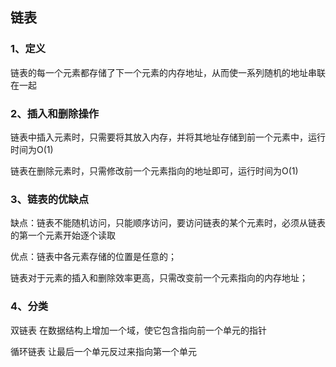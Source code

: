 ## 链表
### 1、定义
链表的每一个元素都存储了下一个元素的内存地址，从而使一系列随机的地址串联在一起

### 2、插入和删除操作
链表中插入元素时，只需要将其放入内存，并将其地址存储到前一个元素中，运行时间为O(1)

链表在删除元素时，只需修改前一个元素指向的地址即可，运行时间为O(1)

### 3、链表的优缺点
缺点：链表不能随机访问，只能顺序访问，要访问链表的某个元素时，必须从链表的第一个元素开始逐个读取

优点：链表中各元素存储的位置是任意的；

链表对于元素的插入和删除效率更高，只需改变前一个元素指向的内存地址；

### 4、分类
双链表
在数据结构上增加一个域，使它包含指向前一个单元的指针

循环链表
让最后一个单元反过来指向第一个单元


